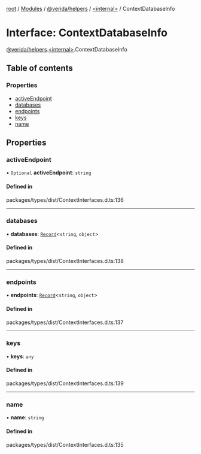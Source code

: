 [root](../README.md) / [Modules](../modules.md) / [@verida/helpers](../modules/verida_helpers.md) / [<internal\>](../modules/verida_helpers._internal_.md) / ContextDatabaseInfo

# Interface: ContextDatabaseInfo

[@verida/helpers](../modules/verida_helpers.md).[<internal\>](../modules/verida_helpers._internal_.md).ContextDatabaseInfo

## Table of contents

### Properties

- [activeEndpoint](verida_helpers._internal_.ContextDatabaseInfo.md#activeendpoint)
- [databases](verida_helpers._internal_.ContextDatabaseInfo.md#databases)
- [endpoints](verida_helpers._internal_.ContextDatabaseInfo.md#endpoints)
- [keys](verida_helpers._internal_.ContextDatabaseInfo.md#keys)
- [name](verida_helpers._internal_.ContextDatabaseInfo.md#name)

## Properties

### activeEndpoint

• `Optional` **activeEndpoint**: `string`

#### Defined in

packages/types/dist/ContextInterfaces.d.ts:136

___

### databases

• **databases**: [`Record`](../modules/verida_helpers._internal_.md#record)<`string`, `object`\>

#### Defined in

packages/types/dist/ContextInterfaces.d.ts:138

___

### endpoints

• **endpoints**: [`Record`](../modules/verida_helpers._internal_.md#record)<`string`, `object`\>

#### Defined in

packages/types/dist/ContextInterfaces.d.ts:137

___

### keys

• **keys**: `any`

#### Defined in

packages/types/dist/ContextInterfaces.d.ts:139

___

### name

• **name**: `string`

#### Defined in

packages/types/dist/ContextInterfaces.d.ts:135
